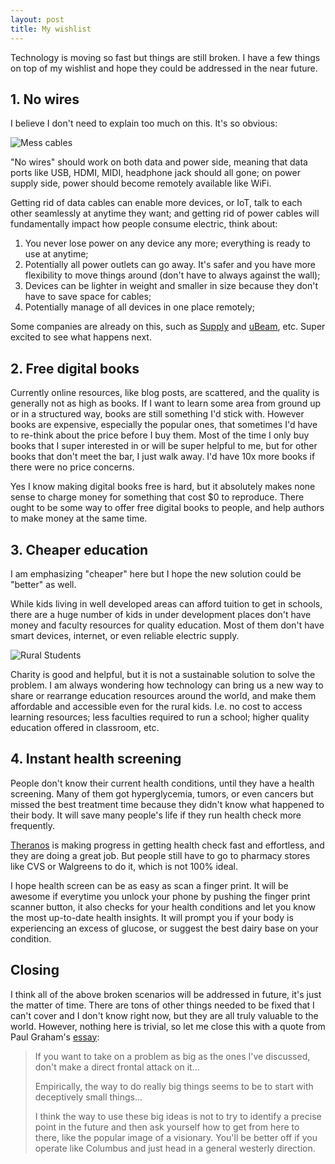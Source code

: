 ```yaml
---
layout: post
title: My wishlist
---
```

Technology is moving so fast but things are still broken. I have a few things on top of my wishlist and hope they could be addressed in the near future.

<!--more-->

## 1. No wires

I believe I don't need to explain too much on this. It's so obvious:

![Mess cables](http://porch.com/advice/wp-content/uploads/2015/01/coverimage-960x5001.png)

"No wires" should work on both data and power side, meaning that data ports like USB, HDMI, MIDI, headphone jack should all gone; on power supply side, power should become remotely available like WiFi.

Getting rid of data cables can enable more devices, or IoT, talk to each other seamlessly at anytime they want; and getting rid of power cables will fundamentally impact how people consume electric, think about:
1. You never lose power on any device any more; everything is ready to use at anytime;
2. Potentially all power outlets can go away. It's safer and you have more flexibility to move things around (don't have to always against the wall);
3. Devices can be lighter in weight and smaller in size because they don't have to save space for cables;
4. Potentially manage of all devices in one place remotely;

Some companies are already on this, such as [Supply](http://www.madebysupply.com/) and [uBeam](http://ubeam.com/), etc. Super excited to see what happens next.

## 2. Free digital books

Currently online resources, like blog posts, are scattered, and the quality is generally not as high as books. If I want to learn some area from ground up or in a structured way, books are still something I'd stick with. However books are expensive, especially the popular ones, that sometimes I'd have to re-think about the price before I buy them. Most of the time I only buy books that I super interested in or will be super helpful to me, but for other books that don't meet the bar, I just walk away. I'd have 10x more books if there were no price concerns.

Yes I know making digital books free is hard, but it absolutely makes none sense to charge money for something that cost $0 to reproduce. There ought to be some way to offer free digital books to people, and help authors to make money at the same time.

## 3. Cheaper education

I am emphasizing "cheaper" here but I hope the new solution could be "better" as well.

While kids living in well developed areas can afford tuition to get in schools, there are a huge number of kids in under development places don't have money and faculty resources for quality education. Most of them don't have smart devices, internet, or even reliable electric supply.

![Rural Students](http://www.thetimesinplainenglish.com/wp/wp-content/uploads/2014/09/China-ed-policy.jpeg)

Charity is good and helpful, but it is not a sustainable solution to solve the problem. I am always wondering how technology can bring us a new way to share or rearrange education resources around the world, and make them affordable and accessible even for the rural kids. I.e. no cost to access learning resources; less faculties required to run a school; higher quality education offered in classroom, etc.

## 4. Instant health screening

People don't know their current health conditions, until they have a health screening. Many of them got hyperglycemia, tumors, or even cancers but missed the best treatment time because they didn't know what happened to their body. It will save many people's life if they run health check more frequently.

[Theranos](https://www.theranos.com/) is making progress in getting health check fast and effortless, and they are doing a great job. But people still have to go to pharmacy stores like CVS or Walgreens to do it, which is not 100% ideal.

I hope health screen can be as easy as scan a finger print. It will be awesome if everytime you unlock your phone by pushing the finger print scanner button, it also checks for your health conditions and let you know the most up-to-date health insights. It will prompt you if your body is experiencing an excess of glucose, or suggest the best dairy base on your condition.


## Closing

I think all of the above broken scenarios will be addressed in future, it's just the matter of time. There are tons of other things needed to be fixed that I can't cover and I don't know right now, but they are all truly valuable to the world. However, nothing here is trivial, so let me close this with a quote from Paul Graham's [essay](http://www.paulgraham.com/ambitious.html):

> If you want to take on a problem as big as the ones I've discussed, don't make a direct frontal attack on it...
>
> Empirically, the way to do really big things seems to be to start with deceptively small things...
>
> I think the way to use these big ideas is not to try to identify a precise point in the future and then ask yourself how to get from here to there, like the popular image of a visionary. You'll be better off if you operate like Columbus and just head in a general westerly direction.
